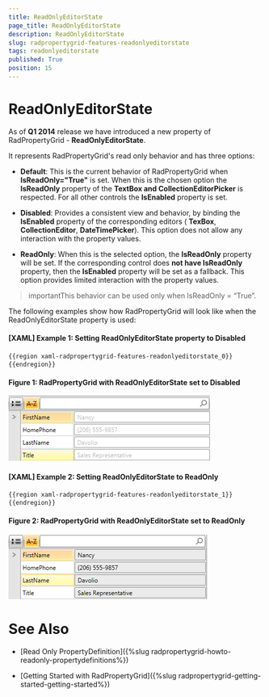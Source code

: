 ```yaml
---
title: ReadOnlyEditorState
page_title: ReadOnlyEditorState
description: ReadOnlyEditorState
slug: radpropertygrid-features-readonlyeditorstate
tags: readonlyeditorstate
published: True
position: 15
---
```


# ReadOnlyEditorState

As of __Q1 2014__ release we have introduced a new property of RadPropertyGrid - __ReadOnlyEditorState__.

It represents RadPropertyGrid's read only behavior and has three options:

* __Default__: This is the current behavior of RadPropertyGrid when __IsReadOnly="True"__ is set.  When this is the chosen option the __IsReadOnly__ property of the __TextBox and CollectionEditorPicker__ is respected. For all other controls the __IsEnabled__ property is set.

* __Disabled__: Provides a consistent view and behavior, by binding the __IsEnabled__ property of the corresponding editors ( __TexBox__, __CollectionEditor__, __DateTimePicker__). This option does not allow any interaction with the property values.

* __ReadOnly__: When this is the selected option, the __IsReadOnly__ property will be set. If the corresponding control does __not have IsReadOnly__ property, then the __IsEnabled__ property will be set as a fallback. This option provides limited interaction with the property values.

>importantThis behavior can be used only when IsReadOnly = “True”.

The following examples show how RadPropertyGrid will look like when the ReadOnlyEditorState property is used:

#### __[XAML] Example 1: Setting ReadOnlyEditorState property to Disabled__

	{{region xaml-radpropertygrid-features-readonlyeditorstate_0}}
	{{endregion}}

#### __Figure 1: RadPropertyGrid with ReadOnlyEditorState set to Disabled__

![Rad Property Grid Disabled](images/RadPropertyGrid_Disabled.png)

#### __[XAML] Example 2: Setting ReadOnlyEditorState to ReadOnly__

	{{region xaml-radpropertygrid-features-readonlyeditorstate_1}}
	{{endregion}}

#### __Figure 2: RadPropertyGrid with ReadOnlyEditorState set to ReadOnly__

![Rad Property Grid Read Only](images/RadPropertyGrid_ReadOnly.png)

# See Also

 * [Read Only PropertyDefinition]({%slug radpropertygrid-howto-readonly-propertydefinitions%})

 * [Getting Started with RadPropertyGrid]({%slug radpropertygrid-getting-started-getting-started%})
